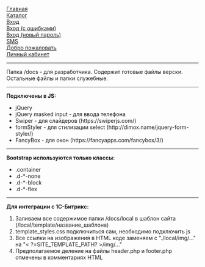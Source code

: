 <a href="https://brekot.github.io/pol-webpack/index.html">Главная</a><br>
<a href="https://brekot.github.io/pol-webpack/catalog.html">Каталог</a><br>
<a href="https://brekot.github.io/pol-webpack/auth.html">Вход</a><br>
<a href="https://brekot.github.io/pol-webpack/auth-error.html">Вход (с ошибками)</a><br>
<a href="https://brekot.github.io/pol-webpack/auth-pass.html">Вход (новый пароль)</a><br>
<a href="https://brekot.github.io/pol-webpack/sms.html">SMS</a><br>
<a href="https://brekot.github.io/pol-webpack/wellcome.html">Добро пожаловать</a><br>
<a href="https://brekot.github.io/pol-webpack/personal.html">Личный кабинет</a><br>

<hr>

Папка /docs - для разработчика. Содержит готовые файлы верски. Остальные файлы и папки служебные.

<hr>

<b>Подключены в JS:</b><br>
<ul>
    <li>jQuery</li>
    <li>jQuery masked input - для ввода телефона</li>
    <li>Swiper - для слайдеров (https://swiperjs.com/)</li>
    <li>formStyler - для стилизации select (http://dimox.name/jquery-form-styler/)</li>
    <li>FancyBox - для окон (https://fancyapps.com/fancybox/3/)</li>
</ul>

<hr>

<b>Bootstrap используются только классы:</b><br>
<ul>
    <li>.container</li>
    <li>.d-*-none</li>
    <li>.d-*-block</li>
    <li>.d-*-flex</li>
</ul>

<hr>

<b>Для интеграции с 1С-Битрикс:</b><br>
<ol>
    <li>Заливаем все содержимое папки /docs/local в шаблон сайта (/local/template/название_шаблона)</li>
    <li>template_styles.css подключиться сам, необходимо подключить js</li>
    <li>Все ссылки на изображения в HTML коде заменяем с "./local/img/..." на "< ?=SITE_TEMPLATE_PATH? >/img/..."</li>
    <li>Предполагаемое деление на файлы header.php и footer.php отмечены в комментариях HTML</li>
</ol>